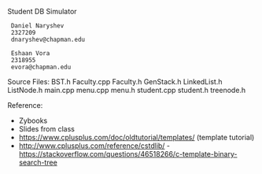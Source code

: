 Student DB Simulator
~~~~~~~~~~~~~~~~~~~~~~~~~
 Daniel Naryshev       
 2327209               
 dnaryshev@chapman.edu
~~~~~~~~~~~~~~~~~~~~~~~~~
~~~~~~~~~~~~~~~~~~~~~~~~~
 Eshaan Vora           
 2318955               
 evora@chapman.edu     
~~~~~~~~~~~~~~~~~~~~~~~~~

Source Files:
BST.h
Faculty.cpp
Faculty.h
GenStack.h
LinkedList.h
ListNode.h
main.cpp
menu.cpp
menu.h
student.cpp
student.h
treenode.h


Reference:
- Zybooks
- Slides from class
- https://www.cplusplus.com/doc/oldtutorial/templates/ (template tutorial)
- http://www.cplusplus.com/reference/cstdlib/
-https://stackoverflow.com/questions/46518266/c-template-binary-search-tree
